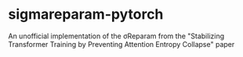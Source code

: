 # sigmareparam-pytorch
An unofficial implementation of the  σReparam from the "Stabilizing Transformer Training by Preventing Attention Entropy Collapse" paper
